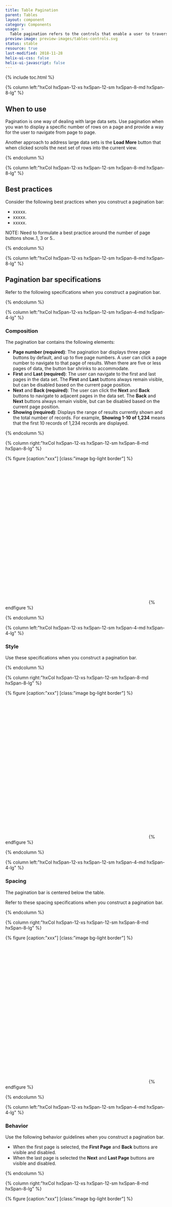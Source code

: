 ```yaml
---
title: Table Pagination
parent: Tables
layout: component
category: Components
usage: >
  Table pagination refers to the controls that enable a user to traverse large data sets by viewing one page of table data at a time. Each page of data contains a set number of table rows (for example, 10). Users can navigate to Next and Previous pages.  
preview-image: preview-images/tables-controls.svg
status: stable
resource: true
last-modified: 2018-11-28
helix-ui-css: false
helix-ui-javascript: false
---
```


{% include toc.html %}

<section class="static-section" markdown="1">

<div class="hxRow"  markdown="1">

{% column left:"hxCol hxSpan-12-xs hxSpan-12-sm hxSpan-8-md hxSpan-8-lg" %}

## When to use

Pagination is one way of dealing with large data sets. Use pagination when you wan to display a specific number of rows on a page and provide a way for the user to navigate from page to page.

Another approach to address large data sets is the **Load More** button that when clicked scrolls the next set of rows into the current view.

{% endcolumn %}

</div>

</section>

<section class="static-section" markdown="1">

<div class="hxRow"  markdown="1">

{% column left:"hxCol hxSpan-12-xs hxSpan-12-sm hxSpan-8-md hxSpan-8-lg" %}

## Best practices

Consider the following best practices when you construct a pagination bar:

- xxxxx.
- xxxxx.
- xxxxx.

NOTE: Need to formulate a best practice around the number of page buttons show..1, 3 or 5..

{% endcolumn %}

</div>

</section>

<section class="static-section" markdown="1">

<div class="hxRow"  markdown="1">

{% column left:"hxCol hxSpan-12-xs hxSpan-12-sm hxSpan-8-md hxSpan-8-lg" %}

## Pagination bar specifications

Refer to the following specifications when you construct a pagination bar.

{% endcolumn %}

</div>

</section>

<section class="static-section" markdown="1">

<div class="hxRow"  markdown="1">

{% column left:"hxCol hxSpan-12-xs hxSpan-12-sm hxSpan-4-md hxSpan-4-lg" %}

### Composition

The pagination bar contains the following elements:

- **Page number (required)**: The pagination bar displays three page buttons by default, and up to five page numbers. A user can click a page number to navigate to that page of results. When there are five or less pages of data, the button bar shrinks to accommodate.
- **First** and **Last (required)**: The user can navigate to the first and last pages in the data set. The **First** and **Last** buttons always remain visible, but can be disabled based on the current page position.
- **Next** and **Back (required)**: The user can click the **Next** and **Back** buttons to navigate to adjacent pages in the data set. The **Back** and **Next** buttons always remain visible, but can be disabled based on the current page position.
- **Showing (required)**: Displays the range of results currently shown and the total number of records. For example, **Showing 1-10 of 1,234** means that the first 10 records of 1,234 records are  displayed.

{% endcolumn %}

{% column right:"hxCol hxSpan-12-xs hxSpan-12-sm hxSpan-8-md hxSpan-8-lg" %}

{% figure [caption:"xxx"] [class:"image bg-light border"] %}
<embed src="{{site.url}}/assets/images/components/tables/table-pagination/placeholder-image.png" width="444"/>
{% endfigure %}

{% endcolumn %}

</div>

</section>

<section class="static-section" markdown="1">

<div class="hxRow"  markdown="1">

{% column left:"hxCol hxSpan-12-xs hxSpan-12-sm hxSpan-4-md hxSpan-4-lg" %}

### Style

Use these specifications when you construct a pagination bar.

{% endcolumn %}

{% column right:"hxCol hxSpan-12-xs hxSpan-12-sm hxSpan-8-md hxSpan-8-lg" %}

{% figure [caption:"xxx"] [class:"image bg-light border"] %}
<embed src="{{site.url}}/assets/images/components/tables/table-pagination/placeholder-image.png" width="444"/>
{% endfigure %}

{% endcolumn %}

</div>

</section>

<section class="static-section" markdown="1">

<div class="hxRow"  markdown="1">

{% column left:"hxCol hxSpan-12-xs hxSpan-12-sm hxSpan-4-md hxSpan-4-lg" %}

### Spacing

The pagination bar is centered below the table.

Refer to these spacing specifications when you construct a pagination bar.

{% endcolumn %}

{% column right:"hxCol hxSpan-12-xs hxSpan-12-sm hxSpan-8-md hxSpan-8-lg" %}

{% figure [caption:"xxx"] [class:"image bg-light border"] %}
<embed src="{{site.url}}/assets/images/components/tables/table-pagination/placeholder-image.png" width="444"/>
{% endfigure %}

{% endcolumn %}

</div>

</section>

<section class="static-section" markdown="1">

<div class="hxRow"  markdown="1">

{% column left:"hxCol hxSpan-12-xs hxSpan-12-sm hxSpan-4-md hxSpan-4-lg" %}

### Behavior

Use the following behavior guidelines when you construct a pagination bar.

- When the first page is selected, the **First Page** and **Back** buttons are visible and disabled.
- When the last page is selected the **Next** and **Last Page** buttons are visible and disabled.

{% endcolumn %}

{% column right:"hxCol hxSpan-12-xs hxSpan-12-sm hxSpan-8-md hxSpan-8-lg" %}

{% figure [caption:"xxx"] [class:"image bg-light border"] %}
<embed src="{{site.url}}/assets/images/components/tables/table-pagination/placeholder-image.png" width="444"/>
{% endfigure %}

{% endcolumn %}

</div>

</section>

<section class="static-section" markdown="1">

<div class="hxRow"  markdown="1">

{% column left:"hxCol hxSpan-12-xs hxSpan-12-sm hxSpan-8-md hxSpan-8-lg" %}

## Row count control specifications

Refer to the following specifications when you construct row count controls.

{% endcolumn %}

</div>

</section>

<section class="static-section" markdown="1">

<div class="hxRow"  markdown="1">

{% column left:"hxCol hxSpan-12-xs hxSpan-12-sm hxSpan-4-md hxSpan-4-lg" %}

### Composition

Row count controls contain the following elements:

- **Rows (required)**: Rows is a text label placed to the left of the number of row count controls.
- **Row count controls (required)**: The user can click a row count control to change the number of records displayed on a page. The number in each option can be determined at implementation, and largely depends on the performance of the back-end system serving the data.

{% endcolumn %}

{% column right:"hxCol hxSpan-12-xs hxSpan-12-sm hxSpan-8-md hxSpan-8-lg" %}

{% figure [caption:"xxx"] [class:"image bg-light border"] %}
<embed src="{{site.url}}/assets/images/components/tables/table-pagination/placeholder-image.png" width="444"/>
{% endfigure %}

{% endcolumn %}

</div>

</section>

<section class="static-section" markdown="1">

<div class="hxRow"  markdown="1">

{% column left:"hxCol hxSpan-12-xs hxSpan-12-sm hxSpan-4-md hxSpan-4-lg" %}

### Style

Use these specifications when you construct row count controls.

{% endcolumn %}

{% column right:"hxCol hxSpan-12-xs hxSpan-12-sm hxSpan-8-md hxSpan-8-lg" %}

{% figure [caption:"xxxx"] [class:"image bg-light border"] %}
<embed src="{{site.url}}/assets/images/components/tables/table-pagination/placeholder-image.png" width="444"/>
{% endfigure %}

{% endcolumn %}

</div>

</section>

<section class="static-section" markdown="1">

<div class="hxRow"  markdown="1">

{% column left:"hxCol hxSpan-12-xs hxSpan-12-sm hxSpan-4-md hxSpan-4-lg" %}

### Spacing

Row count controls are aligned to the right edge of the table.

Refer to these spacing specifications when you construct a pagination bar.

{% endcolumn %}

{% column right:"hxCol hxSpan-12-xs hxSpan-12-sm hxSpan-8-md hxSpan-8-lg" %}

{% figure [caption:"xxxx"] [class:"image bg-light border"] %}
<embed src="{{site.url}}/assets/images/components/tables/table-pagination/placeholder-image.png" width="444"/>
{% endfigure %}

{% endcolumn %}

</div>

</section>

<section class="static-section" markdown="1">

<div class="hxRow"  markdown="1">

{% column left:"hxCol hxSpan-12-xs hxSpan-12-sm hxSpan-4-md hxSpan-4-lg" %}

## States
To include:

* Loading
* Default
* Hover
* Pressed
* Selected
* Indeterminate - Sometimes, a back-end system that serves data cannot determine the total number of pages.  In that scenario, the pagination bar behaves as follows:

- The Last Page button is disabled
- Change the cursor to “unavailable” when the user hovers over the button
- Display a tooltip explaining why the button is not clickable.



{% endcolumn %}

{% column right:"hxCol hxSpan-12-xs hxSpan-12-sm hxSpan-8-md hxSpan-8-lg" %}

{% figure [caption:"xxxx"] [class:"image bg-light border"] %}
<embed src="{{site.url}}/assets/images/components/tables/table-pagination/placeholder-image.png" width="444"/>
{% endfigure %}

{% endcolumn %}

</div>

</section>
